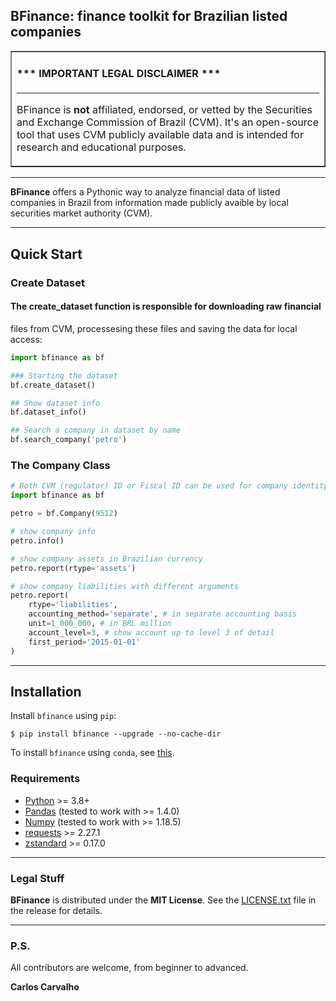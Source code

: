 ## BFinance: finance toolkit for Brazilian listed companies


<table border=1 cellpadding=10><tr><td>

#### \*\*\* IMPORTANT LEGAL DISCLAIMER \*\*\*

---

BFinance is **not** affiliated, endorsed, or vetted by the Securities and
Exchange Commission of Brazil (CVM). It's an open-source tool that uses CVM
publicly available data and is intended for research and educational
purposes.

</td></tr></table>

---

**BFinance** offers a Pythonic way to analyze financial data of listed
companies in Brazil from information made publicly avaible by local securities
market authority (CVM).

---

## Quick Start

### Create Dataset
#### The create_dataset function is responsible for downloading raw financial
files from CVM, processesing these files and saving the data for local access:

```python
import bfinance as bf

### Starting the dataset
bf.create_dataset()

## Show dataset info
bf.dataset_info()

## Search a company in dataset by name
bf.search_company('petro')
```

### The Company Class
```python
# Both CVM (regulator) ID or Fiscal ID can be used for company identity
import bfinance as bf

petro = bf.Company(9512)

# show company info
petro.info()

# show company assets in Brazilian currency 
petro.report(rtype='assets')

# show company liabilities with different arguments
petro.report(
    rtype='liabilities',
    accounting_method='separate', # in separate accounting basis
    unit=1_000_000, # in BRL million
    account_level=3, # show account up to level 3 of detail
    first_period='2015-01-01'
)
```
---
## Installation

Install `bfinance` using `pip`:

``` {.sourceCode .bash}
$ pip install bfinance --upgrade --no-cache-dir
```

To install `bfinance` using `conda`, see
[this](https://anaconda.org/carloscarvalho/BFinance).

### Requirements

-   [Python](https://www.python.org) \>= 3.8+
-   [Pandas](https://github.com/pydata/pandas) (tested to work with \>= 1.4.0)
-   [Numpy](http://www.numpy.org) (tested to work with \>= 1.18.5)
-   [requests](http://docs.python-requests.org/en/master/) \>= 2.27.1
-   [zstandard](https://pypi.org/project/zstandard/) \>= 0.17.0


---

### Legal Stuff

**BFinance** is distributed under the **MIT License**. See
the [LICENSE.txt](./LICENSE.txt) file in the release for details.

---

### P.S.

All contributors are welcome, from beginner to advanced.

**Carlos Carvalho**